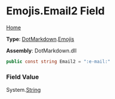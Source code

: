 # Emojis\.Email2 Field

[Home](../../../README.md)

**Type**: [DotMarkdown](../../README.md)\.[Emojis](../README.md)

**Assembly**: DotMarkdown\.dll

```csharp
public const string Email2 = ":e-mail:"
```

### Field Value

System\.[String](https://docs.microsoft.com/en-us/dotnet/api/system.string)